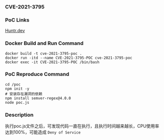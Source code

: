 ### CVE-2021-3795

### PoC Links 
[Huntr.dev](https://huntr.dev/bounties/006624e3-35ac-448f-aab9-7b5183f30e28/)

### Docker Build and Run Command
```shell
docker build -t cve-2021-3795-poc . 
docker run -itd --name CVE-2021-3795-POC cve-2021-3795-poc 
docker exec -it CVE-2021-3795-POC /bin/bash
```

### PoC Reproduce Command
```shell
cd /poc
npm init -y
# 安装存在漏洞的依赖
npm install semver-regex@4.0.0
node poc.js
```

### Description
执行poc.js文件之后，可发现代码一直在执行，且执行时间越来越长，CPU使用率达到100%，可能造成 `Deny of Service`



